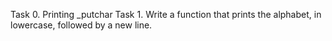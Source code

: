 Task 0. Printing _putchar
Task 1. Write a function that prints the alphabet, in lowercase, followed by a new line.

